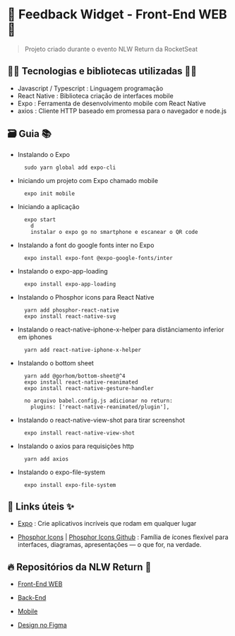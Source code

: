 # 🚀 Feedback Widget - Front-End WEB 🚀

> Projeto criado durante o evento NLW Return da RocketSeat

## 👨‍💻 Tecnologias e bibliotecas utilizadas 👩‍💻

- Javascript / Typescript : Linguagem programação
- React Native : Biblioteca criação de interfaces mobile
- Expo : Ferramenta de desenvolvimento mobile com React Native
- axios : Cliente HTTP baseado em promessa para o navegador e node.js

## 🗃️ Guia 📚

- Instalando o Expo

        sudo yarn global add expo-cli

- Iniciando um projeto com Expo chamado mobile

        expo init mobile

- Iniciando a aplicação

        expo start
          d
          instalar o expo go no smartphone e escanear o QR code

- Instalando a font do google fonts inter no Expo

        expo install expo-font @expo-google-fonts/inter

- Instalando o expo-app-loading

        expo install expo-app-loading

- Instalando o Phosphor icons para React Native

        yarn add phosphor-react-native
        expo install react-native-svg

- Instalando o react-native-iphone-x-helper para distânciamento inferior em iphones

        yarn add react-native-iphone-x-helper

- Instalando o bottom sheet

        yarn add @gorhom/bottom-sheet@^4
        expo install react-native-reanimated
        expo install react-native-gesture-handler

        no arquivo babel.config.js adicionar no return:
          plugins: ['react-native-reanimated/plugin'],

- Instalando o react-native-view-shot para tirar screenshot

        expo install react-native-view-shot

- Instalando o axios para requisições http

        yarn add axios

- Instalando o expo-file-system

        expo install expo-file-system

## 🔗 Links úteis ✨

- [Expo](https://docs.expo.dev/) : Crie aplicativos incríveis que rodam em qualquer lugar

- [Phosphor Icons](https://phosphoricons.com/) | [Phosphor Icons Github](https://github.com/phosphor-icons/phosphor-home) : Família de ícones flexível para interfaces, diagramas, apresentações — o que for, na verdade.

## 🔥 Repositórios da NLW Return 🫶

- [Front-End WEB](https://github.com/rodolfoHOk/rocketseat.feedback-widget-web)

- [Back-End](https://github.com/rodolfoHOk/rocketseat.feedback-widget-server)

- [Mobile](https://github.com/rodolfoHOk/rocketseat.feedback-widget-mobile)

- [Design no Figma](https://www.figma.com/community/file/1102912516166573468/Feedback-Widget)
